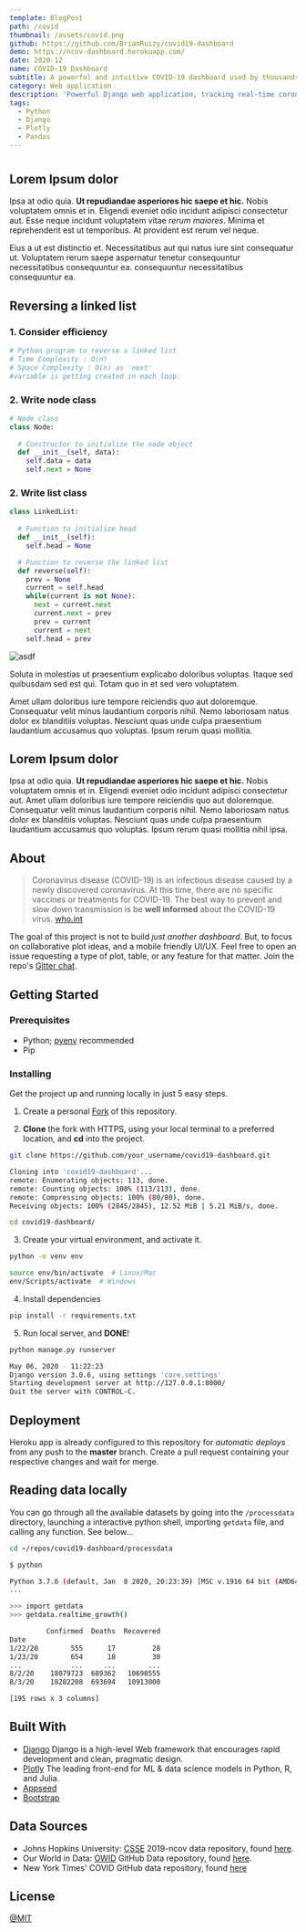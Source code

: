 ```yaml
---
template: BlogPost
path: /covid
thumbnail: /assets/covid.png
github: https://github.com/BrianRuizy/covid19-dashboard
demo: https://ncov-dashboard.herokuapp.com/
date: 2020-12
name: COVID-19 Dashboard
subtitle: A powerful and intuitive COVID-19 dashboard used by thousands
category: Web application
description: 'Powerful Django web application, tracking real-time coronavirus cases, with an intuitive and clean UI.'
tags:
  - Python
  - Django
  - Plotly
  - Pandas
---
```

#

## Lorem Ipsum dolor

Ipsa at odio quia. **Ut repudiandae asperiores hic saepe et hic.** Nobis voluptatem omnis et in. Eligendi eveniet odio incidunt adipisci consectetur aut. Esse neque incidunt voluptatem vitae *rerum maiores*. Minima et reprehenderit est ut temporibus. At provident est rerum vel neque.

Eius a ut est distinctio et. Necessitatibus aut qui natus iure sint consequatur ut. Voluptatem rerum saepe aspernatur tenetur consequuntur necessitatibus consequuntur ea. consequuntur necessitatibus consequuntur ea.

## Reversing a linked list

### 1. Consider efficiency

```py
# Python program to reverse a linked list
# Time Complexity : O(n)
# Space Complexity : O(n) as 'next'
#variable is getting created in each loop.
```

### 2. Write node class

```py
# Node class
class Node:
 
  # Constructor to initialize the node object
  def __init__(self, data):
    self.data = data
    self.next = None
```

### 2. Write list class

```py
class LinkedList:
 
  # Function to initialize head
  def __init__(self):
    self.head = None

  # Function to reverse the linked list
  def reverse(self):
    prev = None
    current = self.head
    while(current is not None):
      next = current.next
      current.next = prev
      prev = current
      current = next
    self.head = prev
```

![asdf](https://images.unsplash.com/photo-1601055283742-8b27e81b5553?ixid=MXwxMjA3fDB8MHxwaG90by1wYWdlfHx8fGVufDB8fHw%3D&ixlib=rb-1.2.1&auto=format&fit=crop&w=1650&q=80)

Soluta in molestias ut praesentium explicabo doloribus voluptas. Itaque sed quibusdam sed est qui. Totam quo in et sed vero voluptatem.

Amet ullam doloribus iure tempore reiciendis quo aut doloremque. Consequatur velit minus laudantium corporis nihil. Nemo laboriosam natus dolor ex blanditiis voluptas. Nesciunt quas unde culpa praesentium laudantium accusamus quo voluptas. Ipsum rerum quasi mollitia.

## Lorem Ipsum dolor

Ipsa at odio quia. **Ut repudiandae asperiores hic saepe et hic.** Nobis voluptatem omnis et in. Eligendi eveniet odio incidunt adipisci consectetur aut. Amet ullam doloribus iure tempore reiciendis quo aut doloremque. Consequatur velit minus laudantium corporis nihil. Nemo laboriosam natus dolor ex blanditiis voluptas. Nesciunt quas unde culpa praesentium laudantium accusamus quo voluptas. Ipsum rerum quasi mollitia nihil ipsa.

## About

> Coronavirus disease (COVID-19) is an infectious disease caused by a newly discovered coronavirus.
> At this time, there are no specific vaccines or treatments for COVID-19. The best way to prevent and slow down transmission is be **well informed** about the COVID-19 virus. [who.int](https://www.who.int/health-topics/coronavirus#tab=tab_1)

The goal of this project is not to build *just another dashboard*. But, to focus on collaborative plot ideas, and a mobile friendly UI/UX. Feel free to open an issue requesting a type of plot, table, or any feature for that matter. Join the repo's [Gitter chat](https://gitter.im/ncov-dashboard/community?utm_source=share-link&utm_medium=link&utm_campaign=share-link).

## Getting Started

### Prerequisites

* Python; [pyenv](https://github.com/pyenv/pyenv) recommended
* Pip

### Installing

Get the project up and running locally in just 5 easy steps.

1. Create a personal [Fork](https://github.com/login?return_to=%2FBrianRuizy%2Fcovid19-dashboard) of this repository.

2. **Clone** the fork with HTTPS, using your local terminal to a preferred location, and **cd** into the project.

```bash
git clone https://github.com/your_username/covid19-dashboard.git

Cloning into 'covid19-dashboard'...
remote: Enumerating objects: 113, done.
remote: Counting objects: 100% (113/113), done.
remote: Compressing objects: 100% (80/80), done.
Receiving objects: 100% (2845/2845), 12.52 MiB | 5.21 MiB/s, done.

cd covid19-dashboard/
```

3. Create your virtual environment, and activate it.

```bash
python -m venv env

source env/bin/activate  # Linux/Mac
env/Scripts/activate  # Windows
```

4. Install dependencies

```bash
pip install -r requirements.txt
```

5. Run local server, and **DONE**!

```bash
python manage.py runserver

May 06, 2020 - 11:22:23
Django version 3.0.6, using settings 'core.settings'
Starting development server at http://127.0.0.1:8000/
Quit the server with CONTROL-C.
```

## Deployment

Heroku app is already configured to this repository for *automatic deploys* from any push to the **master** branch. Create a pull request containing your respective changes and wait for merge.

## Reading data locally
You can go through all the available datasets by going into the `/processdata` directory, launching a interactive python shell, importing `getdata` file, and calling any function. See below...

```bash
cd ~/repos/covid19-dashboard/processdata
```

```bash
$ python

Python 3.7.6 (default, Jan  8 2020, 20:23:39) [MSC v.1916 64 bit (AMD64)] :: Anaconda, Inc. on win32 
...

>>> import getdata
>>> getdata.realtime_growth()

         Confirmed  Deaths  Recovered
Date
1/22/20        555      17         28
1/23/20        654      18         30
...            ...     ...        ...
8/2/20    18079723  689362   10690555
8/3/20    18282208  693694   10913000

[195 rows x 3 columns]
```

## Built With

* [Django](https://www.djangoproject.com/) Django is a high-level Web framework that encourages rapid development and clean, pragmatic design.
* [Plotly](https://plotly.com/) The leading front-end for ML & data science models in Python, R, and Julia.
* [Appseed](https://appseed.us/)
* [Bootstrap](https://getbootstrap.com/)

## Data Sources

* Johns Hopkins University: [CSSE](https://systems.jhu.edu/) 2019-ncov data repository, found [here](https://github.com/CSSEGISandData/COVID-19).
* Our World in Data: [OWID](https://ourworldindata.org/) GitHub Data repository, found [here](https://github.com/owid/covid-19-data/tree/master/public/data).
* New York Times' COVID GitHub data repository, found [here](https://github.com/nytimes/covid-19-data)

## License

[@MIT](https://github.com/BrianRuizy/covid19-dashboard/blob/master/LICENSE.md)
